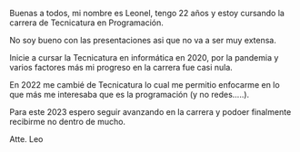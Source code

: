 Buenas a todos, mi nombre es Leonel, tengo 22 años y estoy cursando la carrera de Tecnicatura en Programación. 

No soy bueno con las presentaciones asi que no va a ser muy extensa.

Inicie a cursar la Tecnicatura en informática en 2020, por la pandemia y varios factores más mi progreso en la carrera fue casi nula.

En 2022 me cambié de Tecnicatura lo cual me permitio enfocarme en lo que más me interesaba que es la programación (y no redes.....).

Para este 2023 espero seguir avanzando en la carrera y podoer finalmente recibirme no dentro de mucho.

Atte. Leo
